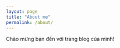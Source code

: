 ```yaml
---
layout: page
title: "About me"
permalink: /about/
---
```


Chào mừng bạn đến với trang blog của mình!
